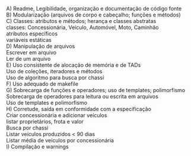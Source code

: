 A) Readme, Legibilidade, organização e documentação de código fonte		
B) Modularização (arquivos de corpo e cabeçalho; funções e métodos)		
C) Classes: atributos e métodos; herança e classes abstratas			
classes: Concessionária, Veículo, Automóvel, Moto, Caminhão		
atributos específicos		
variáveis estáticas		
D) Manipulação de arquivos		
Escrever em arquivo		
Ler de um arquivo		
E) Uso consistente de alocação de memória e de TADs		
Uso de coleções, iteradores e métodos		
Uso de algoritmo para busca por chassi		
F) Uso adequado de makefile		
G) Sobrecarga de funções e operadores; uso de templates; polimorfismo			
Sobrecarga de operadores para leitura ou escrita em arquivos		
Uso de templates e polimorfismo                		
H) Corretude, saída em conformidade com a especificação				
Criar concessionária e adicionar veículos		
listar proprietários, frota e valor		
Busca por chassi		
Listar veículos produzidos < 90 dias		
Listar média de veículos por concessionária		
I) Compilação e warnings		
